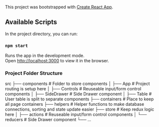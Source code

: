 This project was bootstrapped with [Create React App](https://github.com/facebook/create-react-app).

## Available Scripts

In the project directory, you can run:

### `npm start`

Runs the app in the development mode.<br />
Open [http://localhost:3000](http://localhost:3000) to view it in the browser.


### Project Folder Structure

src
├── components              # Folder to store components
│   ├── App                 # Project routing is setup here
│   ├── Controls            # Reuseable input/form control components
│   ├── SideDrawer          # Side Drawer component
│   ├── Table               # User table is split to separate components
├── containers              # Place to keep all page containers
├── helpers                 # Helper functions to make database connections, sorting and state update easier
├── store                   # Keep redux logic here
│   ├── actions             # Reuseable input/form control components
│   └── reducers            # Side Drawer component
└── ...

